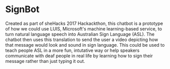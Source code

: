 # SignBot
Created as part of sheHacks 2017 Hackackthon, this chatbot is a prototype of how we could use LUIS, Microsoft's machine learning-based service, to turn natural language speech into Australian Sign Language (ASL). The chatbot then uses this translation to send the user a video depicting how that message would look and sound in sign language. This could be used to teach people ASL in a more fun, intutative way or help speakers communicate with deaf people in real life by learning how to sign their message rather than just typing it out. 
